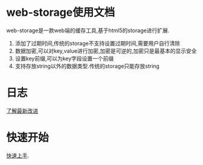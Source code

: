 web-storage使用文档
=======
web-storage是一款web端的缓存工具,基于html5的storage进行扩展.
1. 添加了过期时间,传统的storage不支持设置过期时间,需要用户自行清除
2. 数据加密,可以对key,value进行加密,加密是可逆的,加密只是最基本的显示安全
3. 设置key前缀,可以为key字段设置一个前缀
4. 支持存放string以外的数据类型.传统的storage只能存放string

日志
=======  
[了解最新改进][changelog]  

快速开始
=======

[快速上手][quickstart].



[changelog]: https://github.com/exvu/web-storage/blob/master/CHANGELOG.md
[quickstart]: https://github.com/exvu/web-storage/blob/master/doc/DOC.md

